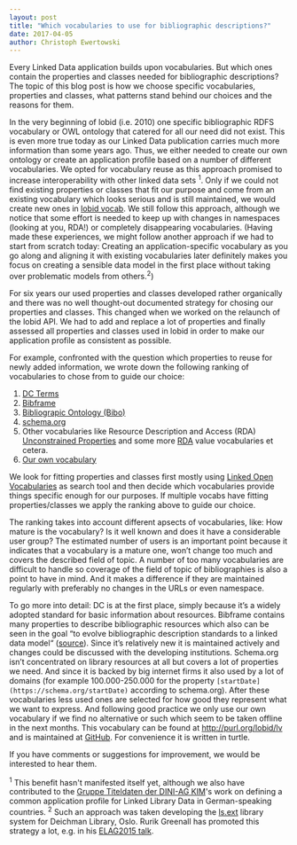 ```yaml
---
layout: post
title: "Which vocabularies to use for bibliographic descriptions?"
date: 2017-04-05
author: Christoph Ewertowski
---
```


Every Linked Data application builds upon vocabularies. But which ones contain the properties and classes needed for bibliographic descriptions? The topic of this blog post is how we choose specific vocabularies, properties and classes, what patterns stand behind our choices and the reasons for them.

In the very beginning of lobid (i.e. 2010) one specific bibliographic RDFS vocabulary or OWL ontology that catered for all our need did not exist. This is even more true today as our Linked Data publication carries much more information than some years ago. Thus, we either needed to create our own ontology or create an application profile based on a number of different vocabularies. We opted for vocabulary reuse as this approach promised to increase interoperability with other linked data sets <sup>1</sup>. Only if we could not find existing properties or classes that fit our purpose and come from an existing vocabulary which looks serious and is still maintained, we would create new ones in [lobid vocab](http://purl.org/lobid/lv). We still follow this approach, although we notice that some effort is needed to keep up with changes in namespaces (looking at you, RDA!) or completely disappearing vocabularies. (Having made these experiences, we might follow another approach if we had to start from scratch today: Creating an application-specific vocabulary as you go along and aligning it with existing vocabularies later definitely makes you focus on creating a sensible data model in the first place without taking over problematic models from others.<sup>2</sup>)

For six years our used properties and classes developed rather organically and there was no well thought-out documented strategy for chosing our properties and classes. This changed when we worked on the relaunch of the lobid API. We had to add and replace a lot of properties and finally assessed all properties and classes used in lobid in order to make our application profile as consistent as possible.

For example, confronted with the question which properties to reuse for newly added information, we wrote down the following ranking of vocabularies to chose from to guide our choice:

1. [DC Terms](http://purl.org/dc/terms)
2. [Bibframe](http://id.loc.gov/ontologies/bibframe.html)
3. [Bibliograpic Ontology (Bibo)](http://bibliontology.com/)
4. [schema.org](http://schema.org/)
5. Other vocabularies like Resource Description and Access (RDA) [Unconstrained Properties](http://www.rdaregistry.info/Elements/u/) and some more [RDA](http://www.rdaregistry.info) value vocabularies et cetera.
6. [Our own vocabulary](http://purl.org/lobid/lv)

We look for fitting properties and classes first mostly using [Linked Open Vocabularies](http://lov.okfn.org/) as search tool and then decide which vocabularies provide things specific enough for our purposes. If multiple vocabs have fitting properties/classes we apply the ranking above to guide our choice.

The ranking takes into account different apsects of vocabularies, like: How mature is the vocabulary? Is it well known and does it have a considerable user group? 
 The estimated number of users is an important point because it indicates that a vocabulary is a mature one, won’t change too much and covers the described field of topic. A number of too many vocabularies are difficult to handle so coverage of the field of topic of bibliographies is also a point to have in mind. And it makes a difference if they are maintained regularly with preferably no changes in the URLs or even namespace.  

To go more into detail: DC is at the first place, simply because it’s a widely adopted standard for basic information about resources. Bibframe contains many properties to describe bibliographic resources which also can be seen in the goal “to evolve bibliographic description standards to a linked data model“ ([source](http://www.loc.gov/bibframe/docs/bibframe2-model.html)). Since it’s relatively new it is maintained actively and changes could be discussed with the developing institutions. Schema.org isn’t concentrated on library resources at all but covers a lot of properties we need. And since it is backed by big internet firms it also used by a lot of domains (for example 100.000-250.000 for the property ```[startDate](https://schema.org/startDate)``` according to schema.org). After these vocabularies less used ones are selected for how good they represent what we want to express. And following good practice we only use our own vocabulary if we find no alternative or such which seem to be taken offline in the next months. This vocabulary can be found at http://purl.org/lobid/lv and is maintained at [GitHub](https://github.com/hbz/lobid-vocabs/blob/master/lobid-vocab.ttl). For convenience it is written in turtle.

If you have comments or suggestions for improvement, we would be interested to hear them. 

<sup>1</sup> This benefit hasn't manifested itself yet, although we also have contributed to the [Gruppe Titeldaten der DINI-AG KIM](https://wiki.dnb.de/display/DINIAGKIM/Titeldaten+Gruppe)'s work on defining a common application profile for Linked Library Data in German-speaking countries.
<sup>2</sup> Such an approach was taken developing the [ls.ext](https://github.com/digibib/ls.ext) library system for Deichman Library, Oslo. Rurik Greenall has promoted this strategy a lot, e.g. in his [ELAG2015 talk](https://github.com/brinxmat/presentations/blob/master/2015/ELAG2015.pdf). 